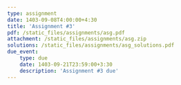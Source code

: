 ```yaml
---
type: assignment
date: 1403-09-08T4:00:00+4:30
title: 'Assignment #3'
pdf: /static_files/assignments/asg.pdf
attachment: /static_files/assignments/asg.zip
solutions: /static_files/assignments/asg_solutions.pdf
due_event: 
    type: due
    date: 1403-09-21T23:59:00+3:30
    description: 'Assignment #3 due'
---
```

